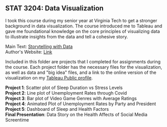 ## STAT 3204: Data Visualization 

I took this course during my senior year at Virginia Tech to get a stronger background in data visualization.
The course introduced me to Tableau and gave me foundational knowledge on the core principles of visualizing data to illustrate insights from the data and tell a cohesive story.

Main Text: [Storytelling with Data](https://www.amazon.com/Storytelling-Data-Visualization-Business-Professionals/dp/1119002257?pd_rd_w=GOBtn&content-id=amzn1.sym.7f0cf323-50c6-49e3-b3f9-63546bb79c92&pf_rd_p=7f0cf323-50c6-49e3-b3f9-63546bb79c92&pf_rd_r=PRDGPBNW9STWB7TQTHQW&pd_rd_wg=v8uFy&pd_rd_r=024055bd-f103-4273-9e7f-100ca4cb5886&pd_rd_i=1119002257&psc=1&linkCode=sl1&tag=swdbooks-20&linkId=309f73640a0cb64e3b676e26561d07a0&language=en_US&ref_=as_li_ss_tl)
</br>
Author's Website: [Link](https://www.storytellingwithdata.com/) </br>

Included in this folder are projects that I completed for assignments during the course. Each project folder has the necessary files for the visualization, 
as well as data and "big idea" files, and a link to the online version of the visualization on my [Tableau Public profile](https://public.tableau.com/app/profile/william.spies3886/vizzes). </br>

**Project 1**: Scatter plot of Sleep Duration vs Stress Levels</br>
**Project 2**: Line plot of Unemployment Rates through Covid</br>
**Project 3**: Bar plot of Video Game Genres with Average Ratings</br>
**Project 4**: Animated Plot of Unemployment Rates by Party and President</br>
**Project 5**: Dashboard of Sleep and Health Factors</br>
**Final Presentation**: Data Story on the Health Affects of Social Media Screentime</br>
